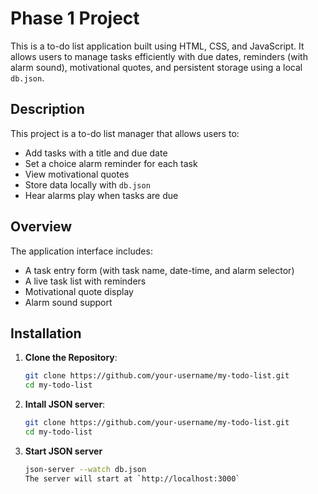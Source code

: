 # Phase 1 Project
This is a to-do list application built using HTML, CSS, and JavaScript. It allows users to manage tasks efficiently with due dates, reminders (with alarm sound), motivational quotes, and persistent storage using a local `db.json`.
## Description
 This project is a to-do list manager that allows users to:
- Add tasks with a title and due date
- Set a choice alarm reminder for each task
- View motivational quotes
- Store data locally with `db.json`
- Hear alarms play when tasks are due
## Overview
The application interface includes:
- A task entry form (with task name, date-time, and alarm selector)
- A live task list with reminders
- Motivational quote display
- Alarm sound support
## Installation

1. **Clone the Repository**:
   ```bash
   git clone https://github.com/your-username/my-todo-list.git
   cd my-todo-list

2. **Intall JSON server**:
   ```bash
   git clone https://github.com/your-username/my-todo-list.git
   cd my-todo-list
3. **Start JSON server**
   ```bash 
   json-server --watch db.json
   The server will start at `http://localhost:3000`